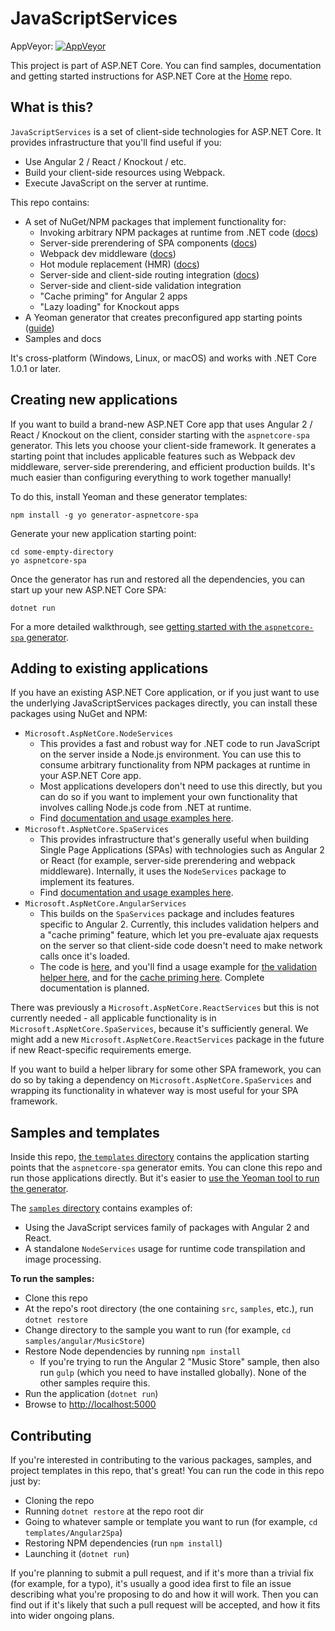 # JavaScriptServices

AppVeyor: [![AppVeyor](https://ci.appveyor.com/api/projects/status/gprilrckx116vc9m/branch/dev?svg=true)](https://ci.appveyor.com/project/aspnetci/javascriptservices/branch/dev)

This project is part of ASP.NET Core. You can find samples, documentation and getting started instructions for ASP.NET Core at the [Home](https://github.com/aspnet/home) repo.

## What is this?

`JavaScriptServices` is a set of client-side technologies for ASP.NET Core. It provides infrastructure that you'll find useful if you:

-  Use Angular 2 / React / Knockout / etc. <!-- do we need on the client? -->
-  Build your client-side resources using Webpack.
-  Execute JavaScript on the server at runtime.

This repo contains:

 * A set of NuGet/NPM packages that implement functionality for:
   * Invoking arbitrary NPM packages at runtime from .NET code ([docs](https://github.com/aspnet/JavaScriptServices/tree/dev/src/Microsoft.AspNetCore.NodeServices#simple-usage-example))
   * Server-side prerendering of SPA components ([docs](https://github.com/aspnet/JavaScriptServices/tree/dev/src/Microsoft.AspNetCore.SpaServices#server-side-prerendering))
   * Webpack dev middleware ([docs](https://github.com/aspnet/JavaScriptServices/tree/dev/src/Microsoft.AspNetCore.SpaServices#webpack-dev-middleware))
   * Hot module replacement (HMR) ([docs](https://github.com/aspnet/JavaScriptServices/tree/dev/src/Microsoft.AspNetCore.SpaServices#webpack-hot-module-replacement))
   * Server-side and client-side routing integration ([docs](https://github.com/aspnet/JavaScriptServices/tree/dev/src/Microsoft.AspNetCore.SpaServices#routing-helper-mapspafallbackroute))
   * Server-side and client-side validation integration
   * "Cache priming" for Angular 2 apps
   * "Lazy loading" for Knockout apps
 * A Yeoman generator that creates preconfigured app starting points ([guide](http://blog.stevensanderson.com/2016/05/02/angular2-react-knockout-apps-on-aspnet-core/))
 * Samples and docs

It's cross-platform (Windows, Linux, or macOS) and works with .NET Core 1.0.1 or later.

## Creating new applications

If you want to build a brand-new ASP.NET Core app that uses Angular 2 / React / Knockout on the client, consider starting with the `aspnetcore-spa` generator. This lets you choose your client-side framework. It generates a starting point that includes applicable features such as Webpack dev middleware, server-side prerendering, and efficient production builds. It's much easier than configuring everything to work together manually!

To do this, install Yeoman and these generator templates:

    npm install -g yo generator-aspnetcore-spa

Generate your new application starting point:

    cd some-empty-directory
    yo aspnetcore-spa

Once the generator has run and restored all the dependencies, you can start up your new ASP.NET Core SPA:

    dotnet run 

For a more detailed walkthrough, see [getting started with the `aspnetcore-spa` generator](http://blog.stevensanderson.com/2016/05/02/angular2-react-knockout-apps-on-aspnet-core/).

## Adding to existing applications

If you have an existing ASP.NET Core application, or if you just want to use the underlying JavaScriptServices packages directly, you can install these packages using NuGet and NPM:

 * `Microsoft.AspNetCore.NodeServices`
   * This provides a fast and robust way for .NET code to run JavaScript on the server inside a Node.js environment. You can use this to consume arbitrary functionality from NPM packages at runtime in your ASP.NET Core app.
   * Most applications developers don't need to use this directly, but you can do so if you want to implement your own functionality that involves calling Node.js code from .NET at runtime.
   * Find [documentation and usage examples here](https://github.com/aspnet/JavaScriptServices/tree/dev/src/Microsoft.AspNetCore.NodeServices#microsoftaspnetcorenodeservices).
 * `Microsoft.AspNetCore.SpaServices`
   * This provides infrastructure that's generally useful when building Single Page Applications (SPAs) with technologies such as Angular 2 or React (for example, server-side prerendering and webpack middleware). Internally, it uses the `NodeServices` package to implement its features.
   * Find [documentation and usage examples here](https://github.com/aspnet/JavaScriptServices/tree/dev/src/Microsoft.AspNetCore.SpaServices#microsoftaspnetcorespaservices).
 * `Microsoft.AspNetCore.AngularServices`
   * This builds on the `SpaServices` package and includes features specific to Angular 2. Currently, this includes validation helpers and a "cache priming" feature, which let you pre-evaluate ajax requests on the server so that client-side code doesn't need to make network calls once it's loaded.
   * The code is [here](https://github.com/aspnet/JavaScriptServices/tree/dev/src/Microsoft.AspNetCore.AngularServices), and you'll find a usage example for [the validation helper here](https://github.com/aspnet/JavaScriptServices/blob/dev/samples/angular/MusicStore/wwwroot/ng-app/components/admin/album-edit/album-edit.ts), and for the [cache priming here](https://github.com/aspnet/JavaScriptServices/blob/dev/samples/angular/MusicStore/Views/Home/Index.cshtml#L7-8). Complete documentation is planned. <!-- can we link to an issue? -->

There was previously a `Microsoft.AspNetCore.ReactServices` but this is not currently needed - all applicable functionality is in `Microsoft.AspNetCore.SpaServices`, because it's sufficiently general. We might add a new `Microsoft.AspNetCore.ReactServices` package in the future if new React-specific requirements emerge.

If you want to build a helper library for some other SPA framework, you can do so by taking a dependency on `Microsoft.AspNetCore.SpaServices` and wrapping its functionality in whatever way is most useful for your SPA framework.

## Samples and templates

Inside this repo, [the `templates` directory](https://github.com/aspnet/JavaScriptServices/tree/dev/templates) contains the application starting points that the `aspnetcore-spa` generator emits. You can clone this repo and run those applications directly. But it's easier to [use the Yeoman tool to run the generator](http://blog.stevensanderson.com/2016/05/02/angular2-react-knockout-apps-on-aspnet-core/).

The [ `samples` directory](https://github.com/aspnet/JavaScriptServices/tree/dev/samples) contains examples of:

- Using the JavaScript services family of packages with Angular 2 and React.
- A standalone `NodeServices` usage for runtime code transpilation and image processing.

**To run the samples:**

 * Clone this repo
 * At the repo's root directory (the one containing `src`, `samples`, etc.), run `dotnet restore`
 * Change directory to the sample you want to run (for example, `cd samples/angular/MusicStore`)
 * Restore Node dependencies by running `npm install`
   * If you're trying to run the Angular 2 "Music Store" sample, then also run `gulp` (which you need to have installed globally). None of the other samples require this.
 * Run the application (`dotnet run`)
 * Browse to [http://localhost:5000](http://localhost:5000)

## Contributing

If you're interested in contributing to the various packages, samples, and project templates in this repo, that's great! You can run the code in this repo just by:

 * Cloning the repo
 * Running `dotnet restore` at the repo root dir
 * Going to whatever sample or template you want to run (for example, `cd templates/Angular2Spa`)
 * Restoring NPM dependencies (run `npm install`)
 * Launching it (`dotnet run`)

If you're planning to submit a pull request, and if it's more than a trivial fix (for example, for a typo), it's usually a good idea first to file an issue describing what you're proposing to do and how it will work. Then you can find out if it's likely that such a pull request will be accepted, and how it fits into wider ongoing plans.
